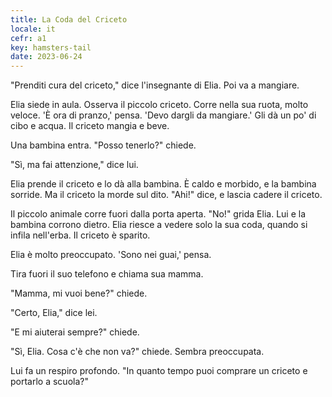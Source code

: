 ```yaml
---
title: La Coda del Criceto
locale: it
cefr: a1
key: hamsters-tail
date: 2023-06-24
---
```


"Prenditi cura del criceto," dice l'insegnante di Elia. Poi va a mangiare.

Elia siede in aula. Osserva il piccolo criceto. Corre nella sua ruota, molto veloce. 'È ora di pranzo,' pensa. 'Devo dargli da mangiare.' Gli dà un po' di cibo e acqua. Il criceto mangia e beve.

Una bambina entra. "Posso tenerlo?" chiede.

"Sì, ma fai attenzione," dice lui.

Elia prende il criceto e lo dà alla bambina. È caldo e morbido, e la bambina sorride. Ma il criceto la morde sul dito. "Ahi!" dice, e lascia cadere il criceto.

Il piccolo animale corre fuori dalla porta aperta. "No!" grida Elia. Lui e la bambina corrono dietro. Elia riesce a vedere solo la sua coda, quando si infila nell'erba. Il criceto è sparito.

Elia è molto preoccupato. 'Sono nei guai,' pensa.

Tira fuori il suo telefono e chiama sua mamma.

"Mamma, mi vuoi bene?" chiede.

"Certo, Elia," dice lei.

"E mi aiuterai sempre?" chiede.

"Sì, Elia. Cosa c'è che non va?" chiede. Sembra preoccupata.

Lui fa un respiro profondo. "In quanto tempo puoi comprare un criceto e portarlo a scuola?"
